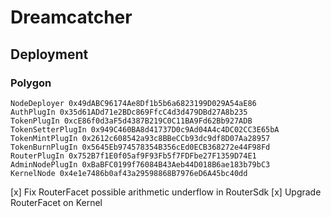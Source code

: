 # Dreamcatcher
## Deployment
### Polygon
    NodeDeployer 0x49dABC96174Ae8Df1b5b6a6823199D029A54aE86
    AuthPlugIn 0x35d61ADd71e2BDc869FfcC4d3d479DBd27A8b235
    TokenPlugIn 0xcE86f0d3aF5d4387B219C0C11BA9Fd62Bb927ADB
    TokenSetterPlugIn 0x949C460BA8d41737D0c9Ad04A4c4DC02CC3E65bA
    TokenMintPlugIn 0x2612c608542a93c8BBeCCb93dc9df8D07Aa28957
    TokenBurnPlugIn 0x5645Eb974578354B356cEd0ECB368272e44F98Fd
    RouterPlugIn 0x752B7f1E0f05af9F93Fb5f7FDFbe27F1359D74E1
    AdminNodePlugIn 0xBaBFC0199f76084B43Aeb44D018B6ae183b79bC3
    KernelNode 0x4e1e7486b0af43a29598868B7976eD6A45bc40dd

[x] Fix RouterFacet possible arithmetic underflow in RouterSdk
[x] Upgrade RouterFacet on Kernel